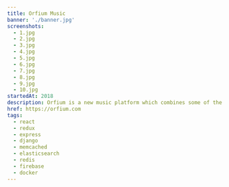 ```yaml
---
title: Orfium Music
banner: './banner.jpg'
screenshots:
  - 1.jpg
  - 2.jpg
  - 3.jpg
  - 4.jpg
  - 5.jpg
  - 6.jpg
  - 7.jpg
  - 8.jpg
  - 9.jpg
  - 10.jpg
startedAt: 2018
description: Orfium is a new music platform which combines some of the best features of existing platforms such as SoundCloud, Bandcamp and Beatport, allowing users to share their tracks, promote them and sell downloads. In addition, it promises to introduce a range of interesting new options for music makers and labels, including the payment of streaming royalties and the ability to upload DJ mixes while compensating all artists whose music is included.
href: https://orfium.com
tags:
  - react
  - redux
  - express
  - django
  - memcached
  - elasticsearch
  - redis
  - firebase
  - docker
---
```

